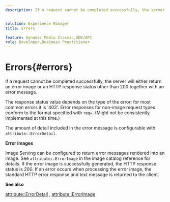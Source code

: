 ```yaml
---
description: If a request cannot be completed successfully, the server will either return an error image or an HTTP response status other than 200 together with an error message.


solution: Experience Manager
title: Errors

feature: Dynamic Media Classic,SDK/API
role: Developer,Business Practitioner
---
```


# Errors{#errors}

If a request cannot be completed successfully, the server will either return an error image or an HTTP response status other than 200 together with an error message.

The response status value depends on the type of the error; for most common errors it is '403'. Error responses for non-image request types conform to the format specified with `req=`. (Might not be consistently implemented at this time.)

The amount of detail included in the error message is configurable with `attribute::ErrorDetail`.

**Error images**

Image Serving can be configured to return error messages rendered into an image. See `attribute::ErrorImage` in the image catalog reference for details. If the error image is successfully generated, the HTTP response status is 200. If an error occurs when processing the error image, the standard HTTP error response and text message is returned to the client.

**See also**

[attribute::ErrorDetail](../../../../../ir-api/material-cat/image-rendering-api-ref/c-ir-material-catalog/c-ir-attributes-reference/r-ir-errordetail.md#reference-123b56eed6cf49cea6e0490672b7c53b) , [attribute::ErrorImage](../../../../../ir-api/material-cat/image-rendering-api-ref/c-ir-material-catalog/c-ir-attributes-reference/r-ir-errorimage.md#reference-b58bdaba96074c52802ca8dc54bfe2f0) 
